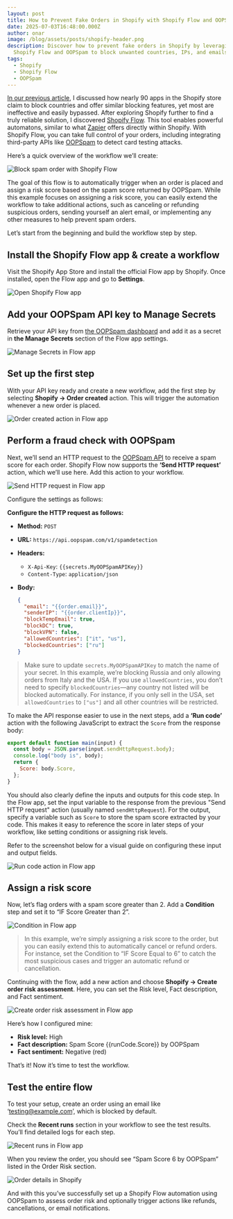 ```yaml
---
layout: post
title: How to Prevent Fake Orders in Shopify with Shopify Flow and OOPSpam
date: 2025-07-03T16:48:00.000Z
author: onar
image: /blog/assets/posts/shopify-header.png
description: Discover how to prevent fake orders in Shopify by leveraging
  Shopify Flow and OOPSpam to block unwanted countries, IPs, and emails.
tags:
  - Shopify
  - Shopify Flow
  - OOPSpam
---
```

[In our previous article](https://www.oopspam.com/blog/why-shopify-country-blocking-apps-dont-actually-block-countries), I discussed how nearly 90 apps in the Shopify store claim to block countries and offer similar blocking features, yet most are ineffective and easily bypassed. After exploring Shopify further to find a truly reliable solution, I discovered [Shopify Flow](https://apps.shopify.com/flow). This tool enables powerful automatons, similar to what [Zapier](https://help.oopspam.com/other-integrations/zapier/) offers directly within Shopify. With Shopify Flow, you can take full control of your orders, including integrating third-party APIs like [OOPSpam](https://www.oopspam.com/) to detect card testing attacks.

Here’s a quick overview of the workflow we’ll create:

![Block spam order with Shopify Flow](/blog/assets/posts/screenshot-2025-06-10-at-1.33.58 pm.png "Block spam order with Shopify Flow")

The goal of this flow is to automatically trigger when an order is placed and assign a risk score based on the spam score returned by OOPSpam. While this example focuses on assigning a risk score, you can easily extend the workflow to take additional actions, such as canceling or refunding suspicious orders, sending yourself an alert email, or implementing any other measures to help prevent spam orders.

Let’s start from the beginning and build the workflow step by step.

## Install the Shopify Flow app & create a workflow

Visit the Shopify App Store and install the official Flow app by Shopify. Once installed, open the Flow app and go to **Settings**.

![Open Shopify Flow app](/blog/assets/posts/screenshot-2025-06-10-at-11.48.54 am.png "Open Shopify Flow app")

## Add your OOPSpam API key to Manage Secrets

Retrieve your API key from [the OOPSpam dashboard](https://app.oopspam.com/) and add it as a secret in **the Manage Secrets** section of the Flow app settings.

![Manage Secrets in Flow app](/blog/assets/posts/screenshot-2025-06-10-at-11.58.57 am.png "Manage Secrets in Flow app")

## Set up the first step

With your API key ready and create a new workflow, add the first step by selecting **Shopify -> Order created** action. This will trigger the automation whenever a new order is placed.

![Order created action in Flow app](/blog/assets/posts/screenshot-2025-07-03-at-5.01.37 pm.png "Order created action in Flow app")

## Perform a fraud check with OOPSpam

Next, we’ll send an HTTP request to the [OOPSpam API](https://www.oopspam.com/docs/#introduction) to receive a spam score for each order. Shopify Flow now supports the **‘Send HTTP request’** action, which we’ll use here. Add this action to your workflow.

![Send HTTP request in Flow app](/blog/assets/posts/screenshot-2025-06-10-at-12.32.08 pm.png "Send HTTP request in Flow app")

Configure the settings as follows:

**Configure the HTTP request as follows:**

* **Method:** `POST`
* **URL:** `https://api.oopspam.com/v1/spamdetection`
* **Headers:**

  * `X-Api-Key`: `{{secrets.MyOOPSpamAPIKey}}`
  * `Content-Type`: `application/json`
* **Body:**

  ```json
  {
    "email": "{{order.email}}",
    "senderIP": "{{order.clientIp}}",
    "blockTempEmail": true,
    "blockDC": true,
    "blockVPN": false,
    "allowedCountries": ["it", "us"],
    "blockedCountries": ["ru"]
  }
  ```

> Make sure to update `secrets.MyOOPSpamAPIKey` to match the name of your secret. In this example, we’re blocking Russia and only allowing orders from Italy and the USA. If you use `allowedCountries`, you don’t need to specify `blockedCountries`—any country not listed will be blocked automatically. For instance, if you only sell in the USA, set `allowedCountries` to `["us"]` and all other countries will be restricted.

To make the API response easier to use in the next steps, add a **‘Run code’** action with the following JavaScript to extract the `Score` from the response body:

```javascript
export default function main(input) {
  const body = JSON.parse(input.sendHttpRequest.body);
  console.log("body is", body);
  return {
    Score: body.Score,
  };
}
```

You should also clearly define the inputs and outputs for this code step. In the Flow app, set the input variable to the response from the previous "Send HTTP request" action (usually named `sendHttpRequest`). For the output, specify a variable such as `Score` to store the spam score extracted by your code. This makes it easy to reference the score in later steps of your workflow, like setting conditions or assigning risk levels.

Refer to the screenshot below for a visual guide on configuring these input and output fields.

![Run code action in Flow app](/blog/assets/posts/screenshot-2025-07-03-at-4.20.22 pm.png "Run code action in Flow app")

## Assign a risk score

Now, let’s flag orders with a spam score greater than 2. Add a **Condition** step and set it to “IF Score Greater than 2”.

![Condition in Flow app](/blog/assets/posts/screenshot-2025-07-03-at-4.22.28 pm.png "Condition in Flow app")

> In this example, we’re simply assigning a risk score to the order, but you can easily extend this to automatically cancel or refund orders. For instance, set the Condition to “IF Score Equal to 6” to catch the most suspicious cases and trigger an automatic refund or cancellation.

Continuing with the flow, add a new action and choose **Shopify -> Create order risk assessment**. Here, you can set the Risk level, Fact description, and Fact sentiment.

![Create order risk assessment in Flow app](/blog/assets/posts/screenshot-2025-07-03-at-4.22.41 pm.png "Create order risk assessment in Flow app")

Here’s how I configured mine:

* **Risk level:** High
* **Fact description:** Spam Score {{runCode.Score}} by OOPSpam
* **Fact sentiment:** Negative (red)

That’s it! Now it’s time to test the workflow.

## Test the entire flow

To test your setup, create an order using an email like ‘testing@example.com’, which is blocked by default.

Check the **Recent runs** section in your workflow to see the test results. You’ll find detailed logs for each step.

![Recent runs in Flow app](/blog/assets/posts/screenshot-2025-07-03-at-1.54.18 pm.png "Recent runs in Flow app")

When you review the order, you should see “Spam Score 6 by OOPSpam” listed in the Order Risk section.

![Order details in Shopify](/blog/assets/posts/screenshot-2025-07-03-at-1.56.31 pm.png "Order details in Shopify")

And with this you’ve successfully set up a Shopify Flow automation using OOPSpam to assess order risk and optionally trigger actions like refunds, cancellations, or email notifications.
